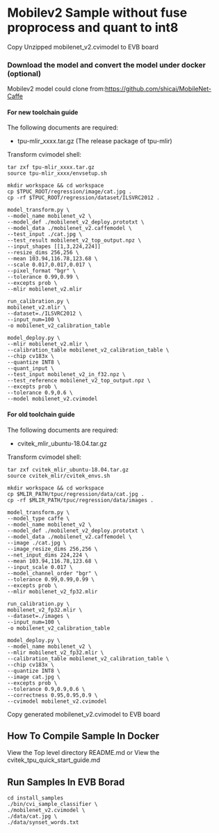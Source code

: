 # Mobilev2 Sample without fuse proprocess and quant to int8

Copy Unzipped mobilenet_v2.cvimodel to EVB board

### Download the model and convert the model under docker (optional)
Mobilev2 model could clone from:https://github.com/shicai/MobileNet-Caffe

#### For new toolchain guide
The following documents are required:
* tpu-mlir_xxxx.tar.gz (The release package of tpu-mlir)

Transform cvimodel shell:
``` shell
tar zxf tpu-mlir_xxxx.tar.gz
source tpu-mlir_xxxx/envsetup.sh

mkdir workspace && cd workspace
cp $TPUC_ROOT/regression/image/cat.jpg .
cp -rf $TPUC_ROOT/regression/dataset/ILSVRC2012 .

model_transform.py \
--model_name mobilenet_v2 \
--model_def ./mobilenet_v2_deploy.prototxt \
--model_data ./mobilenet_v2.caffemodel \
--test_input ./cat.jpg \
--test_result mobilenet_v2_top_output.npz \
--input_shapes [[1,3,224,224]]
--resize_dims 256,256 \
--mean 103.94,116.78,123.68 \
--scale 0.017,0.017,0.017 \
--pixel_format "bgr" \
--tolerance 0.99,0.99 \
--excepts prob \
--mlir mobilenet_v2.mlir

run_calibration.py \
mobilenet_v2.mlir \
--dataset=./ILSVRC2012 \
--input_num=100 \
-o mobilenet_v2_calibration_table

model_deploy.py \
--mlir mobilenet_v2.mlir \
--calibration_table mobilenet_v2_calibration_table \
--chip cv183x \
--quantize INT8 \
--quant_input \
--test_input mobilenet_v2_in_f32.npz \
--test_reference mobilenet_v2_top_output.npz \
--excepts prob \
--tolerance 0.9,0.6 \
--model mobilenet_v2.cvimodel
```



#### For old toolchain guide
The following documents are required:

* cvitek_mlir_ubuntu-18.04.tar.gz

Transform cvimodel shell:
``` shell
tar zxf cvitek_mlir_ubuntu-18.04.tar.gz
source cvitek_mlir/cvitek_envs.sh

mkdir workspace && cd workspace
cp $MLIR_PATH/tpuc/regression/data/cat.jpg .
cp -rf $MLIR_PATH/tpuc/regression/data/images .

model_transform.py \
--model_type caffe \
--model_name mobilenet_v2 \
--model_def ./mobilenet_v2_deploy.prototxt \
--model_data ./mobilenet_v2.caffemodel \
--image ./cat.jpg \
--image_resize_dims 256,256 \
--net_input_dims 224,224 \
--mean 103.94,116.78,123.68 \
--input_scale 0.017 \
--model_channel_order "bgr" \
--tolerance 0.99,0.99,0.99 \
--excepts prob \
--mlir mobilenet_v2_fp32.mlir

run_calibration.py \
mobilenet_v2_fp32.mlir \
--dataset=./images \
--input_num=100 \
-o mobilenet_v2_calibration_table

model_deploy.py \
--model_name mobilenet_v2 \
--mlir mobilenet_v2_fp32.mlir \
--calibration_table mobilenet_v2_calibration_table \
--chip cv183x \
--quantize INT8 \
--image cat.jpg \
--excepts prob \
--tolerance 0.9,0.9,0.6 \
--correctness 0.95,0.95,0.9 \
--cvimodel mobilenet_v2.cvimodel
```
Copy generated mobilenet_v2.cvimodel to EVB board


## How To Compile Sample In Docker
View the Top level directory README.md or View the cvitek_tpu_quick_start_guide.md

## Run Samples In EVB Borad
```
cd install_samples
./bin/cvi_sample_classifier \
./mobilenet_v2.cvimodel \
./data/cat.jpg \
./data/synset_words.txt
```